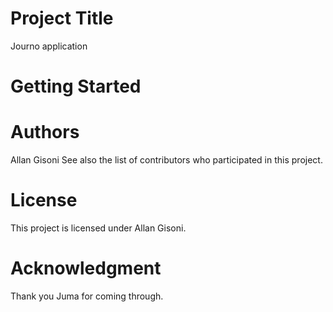 
 # Project Title
Journo application

# Getting Started

# Authors
Allan Gisoni
See also the list of contributors who participated in this project.

# License
This project is licensed under Allan Gisoni.

# Acknowledgment
Thank you Juma for coming through.





